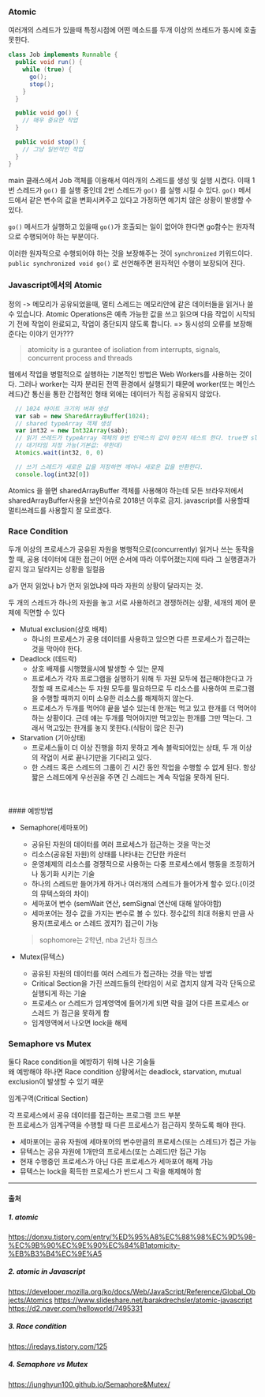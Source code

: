 ### Atomic 
여러개의 스레드가 있을때 특정시점에 어떤 메소드를 두개 이상의 쓰레드가 동시에 호출 못한다.

```java
class Job implements Runnable {
  public void run() {
    while (true) {
      go();
      stop();
    }
  }

  public void go() {
    // 매우 중요한 작업
  }

  public void stop() {
    // 그냥 일반적인 작업
  }
}
```
main 클래스에서 Job 객체를 이용해서 여러개의 스레드를 생성 및 실행 시켰다.
이때 1번 스레드가 `go()` 를 실행 중인데 2번 스레드가 `go()` 를 실행 시킬 수 있다.
`go()` 메서드에서 같은 변수의 값을 변화시켜주고 있다고 가정하면 예기치 않은 상황이 발생할 수 있다.<br>

`go()` 메서드가 실행하고 있을때 `go()`가 호출되는 일이 없어야 한다면 go함수는 원자적으로 수행되어야 하는 부분이다.<br>

이러한 원자적으로 수행되어야 하는 것을 보장해주는 것이 `synchronized` 키워드이다.<br>
`public synchronized void go()` 로 선언해주면 원자적인 수행이 보장되어 진다.


### Javascript에서의 Atomic

정의 -> 메모리가 공유되었을때, 멀티 스레드는 메모리안에 같은 데이터들을 읽거나 쓸 수 있습니다.
Atomic Operations은 예측 가능한 값을 쓰고 읽으며 다음 작업이 시작되기 전에 작업이 완료되고, 작업이 중단되지 않도록 합니다. => 동시성의 오류를 보장해준다는 이야기 인가???

> atomicity is a gurantee of isoliation from interrupts, signals, concurrent process and threads

웹에서 작업을 병렬적으로 실행하는 기본적인 방법은 Web Workers를 사용하는 것이다.
그러나 worker는 각자 분리된 전역 환경에서 실행되기 때문에 worker(또는 메인스레드)간 통신을 통한 간접적인 형태 외에는 데이터가 직접 공유되지 않았다.

```javascript
  // 1024 바이트 크기의 버퍼 생성
  var sab = new SharedArrayBuffer(1024);
  // shared typeArray 객체 생성
  var int32 = new Int32Array(sab);
  // 읽기 쓰레드가 typeArray 객체의 0번 인덱스의 값이 0인지 테스트 한다. true면 sleep 상태에서 대기
  // 대기타임 지정 가능(기본값: 무한대)
  Atomics.wait(int32, 0, 0)

  // 쓰기 스레드가 새로운 값을 저장하면 깨어나 새로운 값을 반환한다.
  console.log(int32[0])
```

Atomics 을 쓸면 sharedArrayBuffer 객체를 사용해야 하는데 모든 브라우저에서 sharedArrayBuffer사용을 보안이슈로 2018년 이후로 금지.
javascript를 사용할때 멀티쓰레드를 사용할지 잘 모르겠다. 

### Race Condition
두개 이상의 프로세스가 공유된 자원을 병행적으로(concurrently) 읽거나 쓰는 동작을 할 때, 공용 데이터에 대한 접근이 어떤 순서에 따라 이루어졌는지에 따라 그 실행결과가 같지 않고 달라지는 상황을 일컬음

a가 먼저 읽었나 b가 먼저 읽었냐에 따라 자원의 상황이 달라지는 것.

두 개의 스레드가 하나의 자원을 놓고 서로 사용하려고 경쟁하려는 상황, 세개의 제어 문제에 직면할 수 있다

* Mutual exclusion(상호 배제)
  * 하나의 프로세스가 공용 데이터를 사용하고 있으면 다른 프로세스가 접근하는 것을 막아야 한다.
* Deadlock (데드락)
  * 상호 배제를 시행했을시에 발생할 수 있는 문제
  * 프로세스가 각자 프로그램을 실행하기 위해 두 자원 모두에 접근해야한다고 가정할 때 프로세스는 두 자원 모두를 필요하므로 두 리소스를 사용하여 프로그램을 수행할 때까지 이미 소유한 리소스를 해제하지 않는다.
  * 프로세스가 두개를 먹어야 끝을 낼수 있는데 한개는 먹고 있고 한개를 더 먹어야 하는 상황이다. 근데 얘는 두개를 먹어야지만 먹고있는 한개를 그만 먹는다. 그래서 먹고있는 한개를 놓지 못한다.(식탐이 많은 친구)
* Starvation (기아상태)
  * 프로세스들이 더 이상 진행을 하지 못하고 계속 블락되어있는 상태, 두 개 이상의 작업이 서로 끝나기만을 기다리고 있다.
  * 한 스레드 혹은 스레드의 그룹이 긴 시간 동안 작업을 수행할 수 없게 된다. 항상 짧은 스레드에게 우선권을 주면 긴 스레드는 계속 작업을 못하게 된다.
<br>
<br>
#### 예방방법

* Semaphore(세마포어)
  * 공유된 자원의 데이터를 여러 프로세스가 접근하는 것을 막는것 
  * 리소스(공유된 자원)의 상태를 나타내는 간단한 카운터
  * 운영체제의 리소스를 경쟁적으로 사용하는 다중 프로세스에서 행동을 조정하거나 동기화 시키는 기술
  * 하나의 스레드만 들어가게 하거나 여러개의 스레드가 들어가게 할수 있다.(이것의 뮤텍스와의 차이)
  * 세마포어 변수 (semWait 연산, semSignal 연산에 대해 알아야함)
  * 세마포어는 정수 값을 가지는 변수로 볼 수 있다. 정수값의 최대 허용치 만큼 사용자(프로세스 or 스레드 겠지?) 접근이 가능

  > sophomore는 2학년, nba 2년차 징크스
* Mutex(뮤텍스)
  * 공유된 자원의 데이터를 여러 스레드가 접근하는 것을 막는 방법
  * Critical Section을 가진 쓰레드들의 런타임이 서로 겹치지 않게 각각 단독으로 실행되게 하는 기술
  * 프로세스 or 스레드가 임계영역에 들어가게 되면 락을 걸어 다른 프로세스 or 스레드 가 접근을 못하게 함
  * 임계영역에서 나오면 lock을 해제


### Semaphore vs Mutex
둘다 Race condition을 예방하기 위해 나온 기술들     
왜 예방해야 하나면 Race condition 상황에서는 deadlock, starvation, mutual exclusion이 발생할 수 있기 때문

임계구역(Critical Section)

각 프로세스에서 공유 데이터를 접근하는 프로그램 코드 부분   
한 프로세스가 임계구역을 수행할 때 다른 프로세스가 접근하지 못하도록 해야 한다.

* 세마포어는 공유 자원에 세마포어의 변수만큼의 프로세스(또는 스레드)가 접근 가능
* 뮤텍스는 공유 자원에 1개만의 프로세스(또는 스레드)만 접근 가능
* 현재 수행중인 프로세스가 아닌 다른 프로세스가 세마포어 해제 가능
* 뮤텍스는 lock을 획득한 프로세스가 반드시 그 락을 해제해야 함



<hr>

#### 출처

##### 1. atomic
<https://donxu.tistory.com/entry/%ED%95%A8%EC%88%98%EC%9D%98-%EC%9B%90%EC%9E%90%EC%84%B1atomicity-%EB%B3%B4%EC%9E%A5>

##### 2. atomic in Javascript
<https://developer.mozilla.org/ko/docs/Web/JavaScript/Reference/Global_Objects/Atomics>
<https://www.slideshare.net/barakdrechsler/atomic-javascript>
<https://d2.naver.com/helloworld/7495331>


##### 3. Race condition
<https://iredays.tistory.com/125>


##### 4. Semaphore vs Mutex
<https://junghyun100.github.io/Semaphore&Mutex/>